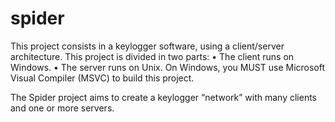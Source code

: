 # spider
This project consists in a keylogger software, using a client/server architecture.
This project is divided in two parts:
• The client runs on Windows.
• The server runs on Unix.
On Windows, you MUST use Microsoft Visual Compiler (MSVC) to build this project.

The Spider project aims to create a keylogger “network” with many clients and one or more
servers.
